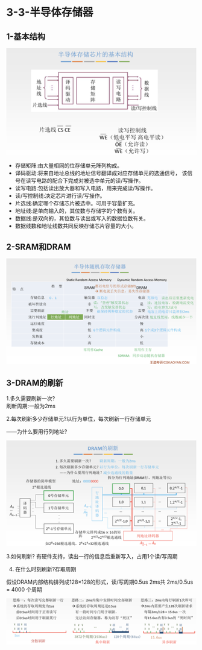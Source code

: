 # 3-3-半导体存储器

## 1-基本结构

![](../../.gitbook/assets/image%20%28326%29.png)



* 存储矩阵:由大量相同的位存储单元阵列构成。 
* 译码驱动:将来自地址总线的地址信号翻译成对应存储单元的选通信号， 该信号在读写电路的配合下完成对被选中单元的读/写操作。 
* 读写电路:包括读出放大器和写入电路，用来完成读/写操作。      
* 读/写控制线:决定芯片进行读/写操作。 
* 片选线:确定哪个存储芯片被选中。可用于容量扩充。
* 地址线:是单向输入的，其位数与存储字的个数有关。 
* 数据线:是双向的，其位数与读出或写入的数据位数有关。
* 数据线数和地址线数共同反映存储芯片容量的大小。

## 2-SRAM和DRAM

![](../../.gitbook/assets/image%20%2844%29.png)

## 3-DRAM的刷新

1.多久需要刷新一次?   
刷新周期:一般为2ms

2.每次刷新多少存储单元?以行为单位，每次刷新一行存储单元

——为什么要用行列地址?

![](../../.gitbook/assets/image%20%28136%29.png)

3.如何刷新? 有硬件支持，读出一行的信息后重新写入，占用1个读/写周期

4. 在什么时刻刷新?存取周期

 假设DRAM内部结构排列成128×128的形式，读/写周期0.5us 2ms共 2ms/0.5us = 4000 个周期

![](../../.gitbook/assets/image%20%28191%29.png)

